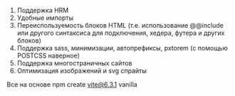 1. Поддержка HRM
2. Удобные импорты
3. Переиспользуемость блоков HTML (т.е. использование @@include или другого синтаксиса для подключения, хедера, футера и других блоков)
4. Поддержка sass, минимизации, автопрефиксы, pxtorem (с помощью POSTCSS наверное)
5. Поддержка многостраничных сайтов
6. Оптимизация изображений и svg спрайты

Все на основе npm create vite@6.3.1 vanilla
